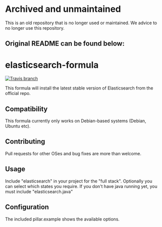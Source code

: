 # Archived and unmaintained

This is an old repository that is no longer used or maintained. We advice to no longer use this repository.

## Original README can be found below:

# elasticsearch-formula

[![Travis branch](https://img.shields.io/travis/Enrise/elasticsearch-formula/master.svg?style=flat-square)](https://travis-ci.org/Enrise/elasticsearch-formula)

This formula will install the latest stable version of Elasticsearch from the official repo.

## Compatibility

This formula currently only works on Debian-based systems (Debian, Ubuntu etc).

## Contributing

Pull requests for other OSes and bug fixes are more than welcome.

## Usage

Include "elasticsearch" in your project for the "full stack". Optionally you can select which states you require.
If you don't have java running yet, you must include "elasticsearch.java"

## Configuration

The included pillar.example shows the available options.
